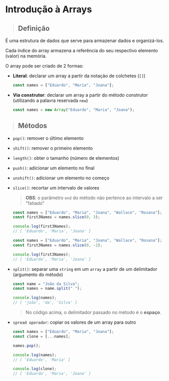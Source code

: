 # Introdução à Arrays

> ## **Definição**

É uma estrutura de dados que serve para armazenar dados e organizá-los.

Cada índice do array armazena a referência do seu respectivo elemento (valor) na memória.

O array pode ser criado de 2 formas:

- **Literal**: declarar um array a partir da notação de colchetes (`[]`)

  ```js
  const names = ["Eduardo", "Maria", "Joana"];
  ```

- **Via construtor**: declarar um array a partir do método construtor (utilizando a palavra reservada `new`)

  ```js
  const names = new Array("Eduardo", "Maria", "Joana");
  ```

> ## **Métodos**

- `pop()`: remover o último elemento

- `shift()`: remover o primeiro elemento

- `length()`: obter o tamanho (número de elementos)

- `push()`: adicionar um elemento no final

- `unshift()`: adicionar um elemento no começo

- `slice()`: recortar um intervalo de valores

  > **OBS**: o parâmetro `end` do método não pertence ao intervalo a ser "fatiado"

  ```js
  const names = ["Eduardo", "Maria", "Joana", "Wallace", "Rosana"];
  const first3Names = names.slice(0, 3);

  console.log(first3Names);
  // [ 'Eduardo', 'Maria', 'Joana' ]
  ```

  ```js
  const names = ["Eduardo", "Maria", "Joana", "Wallace", "Rosana"];
  const first3Names = names.slice(0, -2);

  console.log(first3Names);
  // [ 'Eduardo', 'Maria', 'Joana' ]
  ```

- `split()`: separar uma `string` em um `array` a partir de um delimitador (argumento do método)

  ```js
  const name = "João da Silva";
  const names = name.split(" ");

  console.log(names);
  // [ 'joão', 'da', 'Silva' ]
  ```

  > No código acima, o delimitador passado no método é o **espaço**.

- `spread operador`: copiar os valores de um array para outro

  ```js
  const names = ["Eduardo", "Maria", "Joana"];
  const clone = [...names];

  names.pop();

  console.log(names);
  // [ 'Eduardo', 'Maria' ]

  console.log(clone);
  // [ 'Eduardo', 'Maria', 'Joana' ]
  ```
